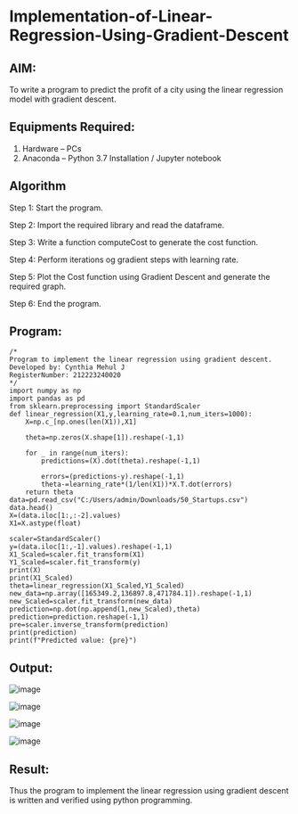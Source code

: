 # Implementation-of-Linear-Regression-Using-Gradient-Descent

## AIM:
To write a program to predict the profit of a city using the linear regression model with gradient descent.

## Equipments Required:
1. Hardware – PCs
2. Anaconda – Python 3.7 Installation / Jupyter notebook

## Algorithm

Step 1: Start the program.

Step 2: Import the required library and read the dataframe.

Step 3: Write a function computeCost to generate the cost function.

Step 4: Perform iterations og gradient steps with learning rate.

Step 5: Plot the Cost function using Gradient Descent and generate the required graph.

Step 6: End the program.

## Program:
```
/*
Program to implement the linear regression using gradient descent.
Developed by: Cynthia Mehul J
RegisterNumber: 212223240020
*/
import numpy as np
import pandas as pd
from sklearn.preprocessing import StandardScaler
def linear_regression(X1,y,learning_rate=0.1,num_iters=1000):
    X=np.c_[np.ones(len(X1)),X1]
    
    theta=np.zeros(X.shape[1]).reshape(-1,1)
    
    for _ in range(num_iters):
        predictions=(X).dot(theta).reshape(-1,1)
        
        errors=(predictions-y).reshape(-1,1)
        theta-=learning_rate*(1/len(X1))*X.T.dot(errors)
    return theta
data=pd.read_csv("C:/Users/admin/Downloads/50_Startups.csv")
data.head()
X=(data.iloc[1:,:-2].values)
X1=X.astype(float)

scaler=StandardScaler()
y=(data.iloc[1:,-1].values).reshape(-1,1)
X1_Scaled=scaler.fit_transform(X1)
Y1_Scaled=scaler.fit_transform(y)
print(X)
print(X1_Scaled)
theta=linear_regression(X1_Scaled,Y1_Scaled)
new_data=np.array([165349.2,136897.8,471784.1]).reshape(-1,1)
new_Scaled=scaler.fit_transform(new_data)
prediction=np.dot(np.append(1,new_Scaled),theta)
prediction=prediction.reshape(-1,1)
pre=scaler.inverse_transform(prediction)
print(prediction)
print(f"Predicted value: {pre}")
```

## Output:
![image](https://github.com/user-attachments/assets/dd307021-a0db-4a90-8b68-87ab80453061)

![image](https://github.com/user-attachments/assets/3c41b9e5-64f2-4a3b-b1cd-c887594a2699)

![image](https://github.com/user-attachments/assets/eb0162d8-97da-4ebe-9c7f-b20173ef4c4e)

![image](https://github.com/user-attachments/assets/8dd73adb-1ece-447a-9cc8-d403a800139e)

## Result:
Thus the program to implement the linear regression using gradient descent is written and verified using python programming.
